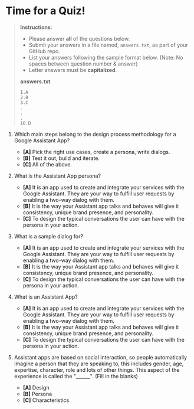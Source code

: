 # Time for a Quiz!

> **Instructions**: 
> * Please answer **all** of the questions below.
> * Submit your answers in a file named, `answers.txt`, as part of your GitHub repo.
> * List your answers following the sample format below. (Note: No spaces between question number & answer)
> * Letter answers must be **capitalized**.
>
> **answers.txt** 
> ```
> 1.A
> 2.B
> 3.C
> .
> .
> .
> 10.D
> ```


1. Which main steps belong to the design process methodology for a Google Assistant App?
	* **[A]** Pick the right use cases, create a persona, write dialogs.
	* **[B]** Test it out, build and iterate.
	* **[C]** All of the above.

2. What is the Assistant App persona?
	* **[A]** It is an app used to create and integrate your services with the Google Assistant. They are your way to fulfill user requests by enabling a two-way dialog with them.
	* **[B]** It is the way your Assistant app talks and behaves will give it consistency, unique brand presence, and personality.
	* **[C]** To design the typical conversations the user can have with the persona in your action.

3. What is a sample dialog for?
	* **[A]** It is an app used to create and integrate your services with the Google Assistant. They are your way to fulfill user requests by enabling a two-way dialog with them.
	* **[B]** It is the way your Assistant app talks and behaves will give it consistency, unique brand presence, and personality.
	* **[C]** To design the typical conversations the user can have with the persona in your action.

4. What is an Assistant App?
	* **[A]** It is an app used to create and integrate your services with the Google Assistant. They are your way to fulfill user requests by enabling a two-way dialog with them.
	* **[B]** It is the way your Assistant app talks and behaves will give it consistency, unique brand presence, and personality.
	* **[C]** To design the typical conversations the user can have with the persona in your action.

5. Assistant apps are based on social interaction, so people automatically imagine a person that they are speaking to, this includes gender, age, expertise, character, role and lots of other things. This aspect of the experience is called the "______". (Fill in the blanks)
	* **[A]** Design
	* **[B]** Persona
	* **[C]** Characteristics